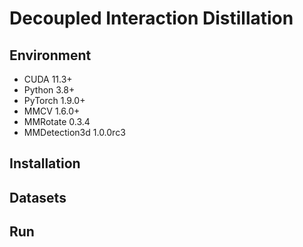# Decoupled Interaction Distillation

## Environment

- CUDA 11.3+
- Python 3.8+
- PyTorch 1.9.0+
- MMCV 1.6.0+
- MMRotate 0.3.4
- MMDetection3d 1.0.0rc3 

## Installation



## Datasets

## Run


